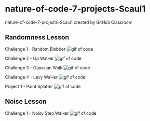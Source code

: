 # nature-of-code-7-projects-Scaul1
nature-of-code-7-projects-Scaul1 created by GitHub Classroom

## Randomness Lesson

Challenge 1 - Random Blobber
![gif of code](https://i.imgur.com/ylW3AaR.gif)

Challenge 2 - Up Walker
![gif of code](https://i.imgur.com/x3L5ZZd.gif)

Challenge 3 - Gaussian Walk
![gif of code](https://i.imgur.com/u84ldBE.gif)

Challenge 4 - Levy Walker
![gif of code](https://i.imgur.com/LTLXHdl.gif)

Project 1 - Paint Splatter
![gif of code](https://i.imgur.com/ks6pqiE.gif)

## Noise Lesson

Challenge 1 - Noisy Step Walker
![gif of code](https://i.imgur.com/lCuStIV.gif)
